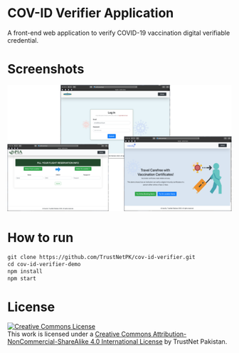# COV-ID Verifier Application
A front-end web application to verify COVID-19 vaccination digital verifiable credential.

# Screenshots

![visual](verifier-visual.png)

# How to run
```
git clone https://github.com/TrustNetPK/cov-id-verifier.git
cd cov-id-verifier-demo
npm install
npm start
```

# License
<a rel="license" href="http://creativecommons.org/licenses/by-nc-sa/4.0/"><img alt="Creative Commons License" style="border-width:0" src="https://i.creativecommons.org/l/by-nc-sa/4.0/88x31.png" /></a><br />This work is licensed under a <a rel="license" href="http://creativecommons.org/licenses/by-nc-sa/4.0/">Creative Commons Attribution-NonCommercial-ShareAlike 4.0 International License</a> by TrustNet Pakistan.
